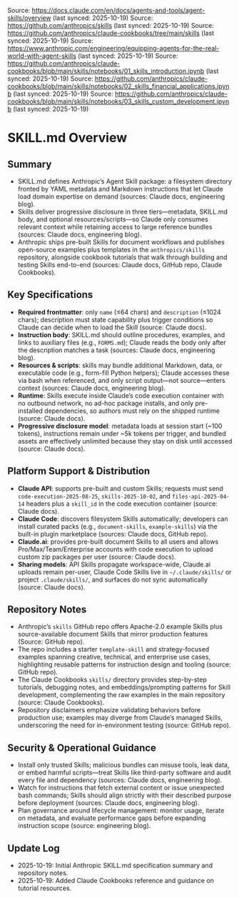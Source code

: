 Source: https://docs.claude.com/en/docs/agents-and-tools/agent-skills/overview (last synced: 2025-10-19)
Source: https://github.com/anthropics/skills (last synced: 2025-10-19)
Source: https://github.com/anthropics/claude-cookbooks/tree/main/skills (last synced: 2025-10-19)
Source: https://www.anthropic.com/engineering/equipping-agents-for-the-real-world-with-agent-skills (last synced: 2025-10-19)
Source: https://github.com/anthropics/claude-cookbooks/blob/main/skills/notebooks/01_skills_introduction.ipynb (last synced: 2025-10-19)
Source: https://github.com/anthropics/claude-cookbooks/blob/main/skills/notebooks/02_skills_financial_applications.ipynb (last synced: 2025-10-19)
Source: https://github.com/anthropics/claude-cookbooks/blob/main/skills/notebooks/03_skills_custom_development.ipynb (last synced: 2025-10-19)

# SKILL.md Overview

## Summary
- SKILL.md defines Anthropic’s Agent Skill package: a filesystem directory fronted by YAML metadata and Markdown instructions that let Claude load domain expertise on demand (sources: Claude docs, engineering blog).
- Skills deliver progressive disclosure in three tiers—metadata, SKILL.md body, and optional resources/scripts—so Claude only consumes relevant context while retaining access to large reference bundles (sources: Claude docs, engineering blog).
- Anthropic ships pre-built Skills for document workflows and publishes open-source examples plus templates in the `anthropics/skills` repository, alongside cookbook tutorials that walk through building and testing Skills end-to-end (sources: Claude docs, GitHub repo, Claude Cookbooks).

## Key Specifications
- **Required frontmatter**: only `name` (≤64 chars) and `description` (≤1024 chars); description must state capability plus trigger conditions so Claude can decide when to load the Skill (source: Claude docs).
- **Instruction body**: SKILL.md should outline procedures, examples, and links to auxiliary files (e.g., `FORMS.md`); Claude reads the body only after the description matches a task (sources: Claude docs, engineering blog).
- **Resources & scripts**: skills may bundle additional Markdown, data, or executable code (e.g., form-fill Python helpers); Claude accesses these via bash when referenced, and only script output—not source—enters context (sources: Claude docs, engineering blog).
- **Runtime**: Skills execute inside Claude’s code execution container with no outbound network, no ad-hoc package installs, and only pre-installed dependencies, so authors must rely on the shipped runtime (source: Claude docs).
- **Progressive disclosure model**: metadata loads at session start (~100 tokens), instructions remain under ~5k tokens per trigger, and bundled assets are effectively unlimited because they stay on disk until accessed (source: Claude docs).

## Platform Support & Distribution
- **Claude API**: supports pre-built and custom Skills; requests must send `code-execution-2025-08-25`, `skills-2025-10-02`, and `files-api-2025-04-14` headers plus a `skill_id` in the code execution container (source: Claude docs).
- **Claude Code**: discovers filesystem Skills automatically; developers can install curated packs (e.g., `document-skills`, `example-skills`) via the built-in plugin marketplace (sources: Claude docs, GitHub repo).
- **Claude.ai**: provides pre-built document Skills to all users and allows Pro/Max/Team/Enterprise accounts with code execution to upload custom zip packages per user (source: Claude docs).
- **Sharing models**: API Skills propagate workspace-wide, Claude.ai uploads remain per-user, Claude Code Skills live in `~/.claude/skills/` or project `.claude/skills/`, and surfaces do not sync automatically (source: Claude docs).

## Repository Notes
- Anthropic’s `skills` GitHub repo offers Apache-2.0 example Skills plus source-available document Skills that mirror production features (Source: GitHub repo).
- The repo includes a starter `template-skill` and strategy-focused examples spanning creative, technical, and enterprise use cases, highlighting reusable patterns for instruction design and tooling (source: GitHub repo).
- The Claude Cookbooks `skills/` directory provides step-by-step tutorials, debugging notes, and embeddings/prompting patterns for Skill development, complementing the raw examples in the main repository (source: Claude Cookbooks).
- Repository disclaimers emphasize validating behaviors before production use; examples may diverge from Claude’s managed Skills, underscoring the need for in-environment testing (source: GitHub repo).

## Security & Operational Guidance
- Install only trusted Skills; malicious bundles can misuse tools, leak data, or embed harmful scripts—treat Skills like third-party software and audit every file and dependency (sources: Claude docs, engineering blog).
- Watch for instructions that fetch external content or issue unexpected bash commands; Skills should align strictly with their described purpose before deployment (sources: Claude docs, engineering blog).
- Plan governance around lifecycle management: monitor usage, iterate on metadata, and evaluate performance gaps before expanding instruction scope (source: engineering blog).

## Update Log
- 2025-10-19: Initial Anthropic SKILL.md specification summary and repository notes.
- 2025-10-19: Added Claude Cookbooks reference and guidance on tutorial resources.
